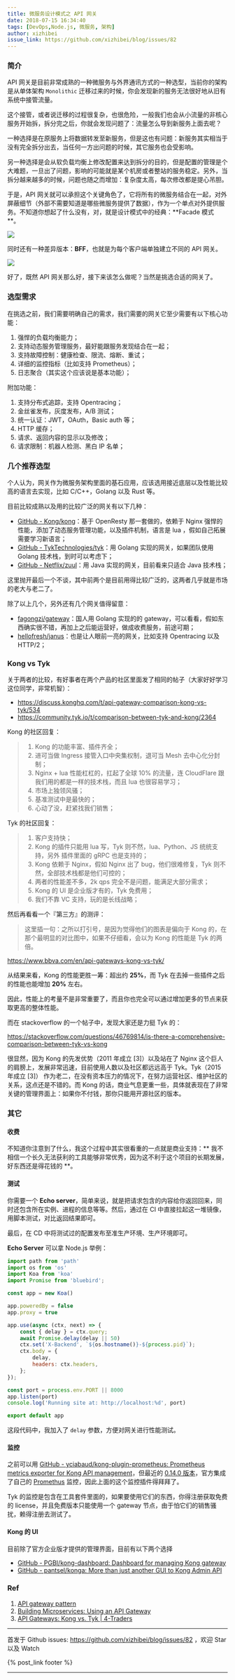 ```yaml
---
title: 微服务设计模式之 API 网关
date: 2018-07-15 16:34:40
tags: [DevOps,Node.js, 微服务, 架构]
author: xizhibei
issue_link: https://github.com/xizhibei/blog/issues/82
---
```

<!-- en_title: microsevices-design-pattern-api-gateway -->

### 简介
API 网关是目前非常成熟的一种微服务与外界通讯方式的一种选型，当前你的架构是从单体架构 `Monolithic` 迁移过来的时候，你会发现新的服务无法很好地从旧有系统中接管流量。

这个接管，或者说迁移的过程很复杂，也很危险，一般我们也会从小流量的非核心服务开始拆，拆分完之后，你就会发现问题了：流量怎么导到新服务上面去呢？

<!-- more -->

一种选择是在原服务上将数据转发至新服务，但是这也有问题：新服务其实相当于没有完全拆分出去，当任何一方出问题的时候，其它服务也会受影响。

另一种选择是会从软负载均衡上修改配置来达到拆分的目的，但是配置的管理是个大难题，一旦出了问题，影响的可能就是某个机房或者整站的服务稳定。另外，当拆分越来越多的时候，问题也随之而增加：复杂度太高，每次修改都是提心吊胆。

于是，API 网关就可以承担这个关键角色了，它将所有的微服务结合在一起，对外屏蔽细节（外部不需要知道是哪些微服务提供了数据），作为一个单点对外提供服务。不知道你想起了什么没有，对，就是设计模式中的经典：**Facade 模式 **。

![](http://microservices.io/i/apigateway.jpg)

同时还有一种差异版本：**BFF**，也就是为每个客户端单独建立不同的 API 网关。

![](http://microservices.io/i/bffe.png)

好了，既然 API 网关那么好，接下来该怎么做呢？当然是挑选合适的网关了。

### 选型需求
在挑选之前，我们需要明确自己的需求，我们需要的网关它至少需要有以下核心功能：

1. 强悍的负载均衡能力；
2. 支持动态服务管理服务，最好能跟服务发现结合在一起；
3. 支持故障控制：健康检查、限流、熔断、重试；
4. 详细的监控指标（比如支持 Prometheus）；
5. 日志聚合（其实这个应该说是基本功能）；

附加功能：

1. 支持分布式追踪，支持 Opentracing；
2. 金丝雀发布，灰度发布，A/B 测试；
3. 统一认证：JWT，OAuth，Basic auth 等；
4. HTTP 缓存；
5. 请求、返回内容的显示以及修改；
6. 请求限制：机器人检测、黑白 IP 名单；

### 几个推荐选型

个人认为，网关作为微服务架构里面的基石应用，应该选用接近底层以及性能比较高的语言去实现，比如 C/C++，Golang 以及 Rust 等。

目前比较成熟以及用的比较广泛的网关有以下几种：

- [GitHub - Kong/kong](https://github.com/Kong/kong)：基于 OpenResty 那一套做的，依赖于 Nginx 强悍的性能，添加了动态服务管理功能，以及插件机制，语言是 lua ，假如自己拓展需要学习新语言；
- [GitHub - TykTechnologies/tyk](https://github.com/TykTechnologies/tyk)：用 Golang 实现的网关，如果团队使用 Golang 技术栈，到时可以考虑下；
- [GitHub - Netflix/zuul](https://github.com/Netflix/zuul)：用 Java 实现的网关，目前看来只适合 Java 技术栈；

这里抛开最后一个不谈，其中前两个是目前用得比较广泛的，这两者几乎就是市场的老大与老二了。

除了以上几个，另外还有几个网关值得留意：

- [fagongzi/gateway](https://github.com/fagongzi/gateway)：国人用 Golang 实现的的 gateway，可以看看，假如东西确实很不错，再加上之后能运营好，做成收费服务，前途可期；
- [hellofresh/janus](https://github.com/hellofresh/janus)：也是让人眼前一亮的网关，比如支持 Opentracing 以及 HTTP/2；

### Kong vs Tyk
关于两者的比较，有好事者在两个产品的社区里面发了相同的帖子（大家好好学习这位同学，非常机智）：

- https://discuss.konghq.com/t/api-gateway-comparison-kong-vs-tyk/534
- https://community.tyk.io/t/comparison-between-tyk-and-kong/2364

Kong 的社区回复：

> 1. Kong 的功能丰富、插件齐全；
> 2. 进可当做 Ingress 接管入口中央集权制，退可当 Mesh 去中心化分封制；
> 3. Nginx + lua 性能杠杠的，扛起了全球 10% 的流量，连 CloudFlare 跟我们用的都是一样的技术栈，而且 lua 也很容易学习；
> 4. 市场上独领风骚；
> 5. 基准测试中是最快的；
> 6. 心动了没，赶紧找我们销售；

Tyk 的社区回复：

> 1. 客户支持快；
> 2. Kong 的插件只能用 lua 写，Tyk 则不然，lua、Python、JS 统统支持，另外 插件里面的 gRPC 也是支持的；
> 3. Kong 依赖于 Nginx，假如 Nginx 出了 bug，他们很难修复，Tyk 则不然，全部技术栈都是他们可控的；
> 4. 两者的性能差不多，2k qps 完全不是问题，能满足大部分需求；
> 5. Kong 的 UI 是企业版才有的，Tyk 免费用；
> 6. 我们不靠 VC 支持，玩的是长线战略；

然后再看看一个『第三方』的测评：
> 这里插一句：之所以打引号，是因为觉得他们的图表是偏向于 Kong 的，在那个最明显的对比图中，如果不仔细看，会以为 Kong 的性能是 Tyk 的两倍。

https://www.bbva.com/en/api-gateways-kong-vs-tyk/

从结果来看，Kong 的性能更胜一筹：超出约 **25%**，而 Tyk 在去掉一些插件之后的性能也能增加 **20%** 左右。

因此，性能上的考量不是非常重要了，而且你也完全可以通过增加更多的节点来获取更高的整体性能。

而在 stackoverflow 的一个帖子中，发现大家还是力挺 Tyk 的：

https://stackoverflow.com/questions/46769814/is-there-a-comprehensive-comparison-between-tyk-vs-kong

很显然，因为 Kong  的先发优势（2011 年成立 [3]）以及站在了 Nginx 这个巨人的肩膀上，发展非常迅速，目前使用人数以及社区都远远高于 Tyk。Tyk（2015 年成立 [3]） 作为老二，在没有资本压力的情况下，在努力运营社区、维护社区的关系，这点还是不错的。而 Kong 的话，商业气息更重一些，具体就表现在了非常关键的管理界面上：如果你不付钱，那你只能用开源社区的版本。

### 其它

#### 收费
不知道你注意到了什么，我这个过程中其实很看重的一点就是商业支持：** 我不相信一个长久无法获利的工具能够非常优秀，因为这不利于这个项目的长期发展，好东西还是得花钱的 **。

#### 测试
你需要一个 **Echo server**，简单来说，就是把请求包含的内容给你返回回来，同时还包含所在实例、进程的信息等等。然后，通过在 CI 中直接拉起这一堆镜像，用脚本测试，对比返回结果即可。

最后，在 CD 中将测试过的配置发布至准生产环境、生产环境即可。

**Echo Server** 可以拿 Node.js 举例：

```js
import path from 'path'
import os from 'os'
import Koa from 'koa'
import Promise from 'bluebird';

const app = new Koa()

app.poweredBy = false
app.proxy = true

app.use(async (ctx, next) => {
    const { delay } = ctx.query;
    await Promise.delay(delay || 50)
    ctx.set('X-Backend', `${os.hostname()}-${process.pid}`);
    ctx.body = {
        delay, 
        headers: ctx.headers,
    };
});

const port = process.env.PORT || 8000
app.listen(port)
console.log('Running site at: http://localhost:%d', port)

export default app
```

这段代码中，我加入了 `delay` 参数，方便对网关进行性能测试。

#### 监控
之前可以用 [GitHub - yciabaud/kong-plugin-prometheus: Prometheus metrics exporter for Kong API management](https://github.com/yciabaud/kong-plugin-prometheus)，但最近的 [0.14.0 版本](https://github.com/Kong/kong/blob/master/CHANGELOG.md#0140---20180705)，官方集成了自己的 [Promethus](https://github.com/xizhibei/blog/issues/54) 监控，因此上面的这个监控插件得拜拜了。

Tyk 的监控是包含在工具套件里面的，如果要使用它们的东西，你得注册获取免费的 license，并且免费版本只能使用一个 gateway 节点，由于怕它们的销售骚扰，赖得注册去测试了。

#### Kong 的 UI
目前除了官方企业版才提供的管理界面，目前有以下两个选择
- [GitHub - PGBI/kong-dashboard: Dashboard for managing Kong gateway](https://github.com/PGBI/kong-dashboard)
- [GitHub - pantsel/konga: More than just another GUI to Kong Admin API](https://github.com/pantsel/konga)

### Ref
1. [API gateway pattern](http://microservices.io/patterns/apigateway.html)
2. [Building Microservices: Using an API Gateway](https://www.nginx.com/blog/building-microservices-using-an-api-gateway/)
3.  [API Gateways: Kong vs. Tyk | 4-Traders](http://www.4-traders.com/BANCO-BILBAO-VIZCAYA-ARGE-69719/news/API-Gateways-Kong-vs-Tyk-25590337/)



***
首发于 Github issues: https://github.com/xizhibei/blog/issues/82 ，欢迎 Star 以及 Watch

{% post_link footer %}
***